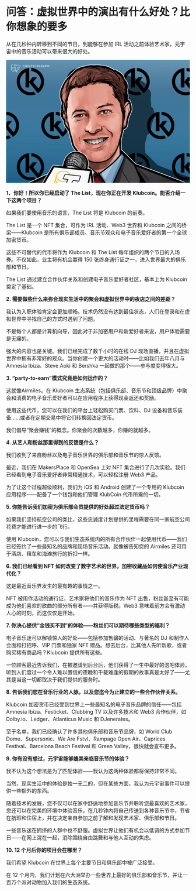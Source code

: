 # 问答：虚拟世界中的演出有什么好处？比你想象的要多




从在几秒钟内转移到不同的节日，到能够在参加 IRL 活动之前体验艺术家，元宇宙中的音乐活动可以带来很大的好处。

![元宇宙](60.jpg)



**1、你好！所以你已经启动了 The List，现在你正在开发 Klubcoin。能否介绍一下这两个项目？**

如果我们要使用音乐的语言，The List 将是 Klubcoin 的前奏。

The List 是一个 NFT 集合，可作为 IRL 活动、Web3 世界和 Klubcoin 之间的桥梁——Klubcoin 是所有俱乐部成员、音乐节观众和电子音乐爱好者的第一个全球加密货币。

这些不可替代的代币将作为 Klubcoin 和 The List 每年组织的两个节日的入场券。不仅如此，业主将有机会赢得 150 张终身通行证之一，进入世界最大的俱乐部和节日。

The List 通过建立合作伙伴关系和创建电子音乐爱好者社区，基本上为 Klubcoin 奠定了基础。



**2. 需要做些什么来弥合现实生活中的聚会和虚拟世界中的夜店之间的差距？**

我认为入职体验肯定会更加顺畅。技术仍然没有达到最佳状态，人们在登录和在虚拟世界中寻找自己的方式时遇到了问题。

不是每个人都是计算机向导，因此对于非加密用户和新爱好者来说，用户体验需要是无痛的。

强大的内容也是关键。我们已经完成了数千小时的在线 DJ 现场直播，并且在虚拟世界中拥有非常好的观众。当你创建一个更大的活动时——比如我们去年八月与 Amnesia Ibiza、Steve Aoki 和 Bershka 一起做的那个——参与度变得很大。



**3. “party-to-earn”模式究竟是如何运作的？**

这就像Airmiles。在 Klubcoin 生态系统（包括俱乐部、音乐节和顶级品牌）中聚会和消费的电子音乐爱好者可以在应用程序上获得现金返还和奖励。

使用这些代币，您可以在我们的平台上轻松购买门票、饮料、DJ 设备和音乐装备……或者在定期交易中将它们转换回法定货币。

我们倡导“聚会赚钱”的概念。你聚会的次数越多，你赚的就越多。



**4. 从艺人和粉丝那里得到的反馈是什么？**

我们收到了来自粉丝以及电子音乐世界的俱乐部和音乐节的惊人反馈。

最近，我们在 MakersPlace 和 OpenSea 上对 NFT 集合进行了几次实验。我们已经看到电子音乐爱好者非常精通技术，可以轻松注册 Web3 产品。

为了让这个过程超级顺利，我们为 iOS 和 Android 创建了一个专用的 Klubcoin 应用程序——配备了一个钱包和他们管理 KlubCoin 代币所需的一切。



**5. 你能告诉我们加密为俱乐部会员提供的好处超过法定货币吗？**

如果我们坚持航空公司的类比，这些忠诚度计划提供的里程需要在同一家航空公司花费才能进行进一步的飞行。

使用 Klubcoin，您可以与我们生态系统内的所有合作伙伴一起使用代币——我们已经签约了一些最知名的品牌和现场音乐活动。就像被告知您的 Airmiles 还可用于酒店、租车和海滩旅行的折扣一样。



**6. 我们已经看到 NFT 如何改变了数字艺术的世界。加密收藏品如何使音乐产业现代化？**

这是最近音乐界发生的最有趣的事情之一。

NFT 被用作活动的通行证，艺术家将他们的音乐作为 NFT 出售，粉丝甚至有可能成为他们喜欢的歌曲的部分所有者——并获得版税。Web3 意味着前方会有激动人心的时刻，而这仅仅是开始。



**7. 你决心提供“金钱买不到”的体验——粉丝们可以期待哪些类型的福利？**

电子音乐迷可以解锁惊人的好处——包括参加售罄的活动、与著名的 DJ 和制作人会面和打招呼、VIP 门票和独家 NFT 赠品。想去后台，比其他人先听新歌，或者购买稀有商品吗？Klubcoin 提供所有这些。

一位顾客最近告诉我们，在被邀请到后台后，他们获得了一生中最好的泡吧体验。听到人们度过一个令人难以置信的夜晚和千载难逢的假期的故事真是太好了——尤其是当这一切都取决于我们提供的服务时。



**8. 告诉我们您在音乐行业的人脉，以及您迄今为止建立的一些合作伙伴关系。**

Klubcoin 加密货币已经受到世界上一些最知名的电子音乐品牌的信任——包括 Amnesia Ibiza、Festicket、Clubbing TV 以及许多技术和 Web3 合作伙伴，如 Dolby.io、Ledger、Atlanticus Music 和 DJenerates。

至于名单，我们已经确认了许多其他俱乐部和音乐节品牌，如 World Club Dome、Supersonic、We Are Fstvl、Rampage Open Air、Caprices Festival、Barcelona Beach Festival 和 Green Valley，很快就会宣布更多。



**9. 你有没有想过，元宇宙能够媲美亲临音乐节的体验？**

我不认为这个想法是为了匹配体验——我认为这两种体验都将保持非常不同。

当然，现实生活中的体验是独一无二的，但在某些方面，我认为元宇宙事件可以提供一些额外的东西。

随着技术的发展，您不仅可以在家中舒适地参加音乐节并聆听您最喜欢的艺术家，您还可以在完美的环境中体验音乐，在几秒钟内将自己传送到各种音乐节中，节省在航班和住宿上，并在决定亲自参加之前了解和发现艺术家、俱乐部和节日。

一些音乐迷在拥挤的人群中也不舒服。虚拟世界让他们有机会以低调的方式参加节日——在网上混在一起，消除围绕自由跳舞和与他人互动的焦虑。



**10. 12 个月后你的项目会在哪里？**

我们希望 Klubcoin 在世界上每个主要节日和俱乐部中被广泛接受。

在 12 个月内，我们计划在六大洲举办一些世界上最好的俱乐部和音乐节，并让一百万个派对动物加入我们的生态系统。
